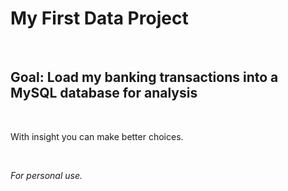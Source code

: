 <h1>My First Data Project</h1>
<br>
<h2>Goal: Load my banking transactions into a MySQL database for analysis</h2>
<br>
<p>With insight you can make better choices.</p>
<br>
<p><em>For personal use.</em></p>
